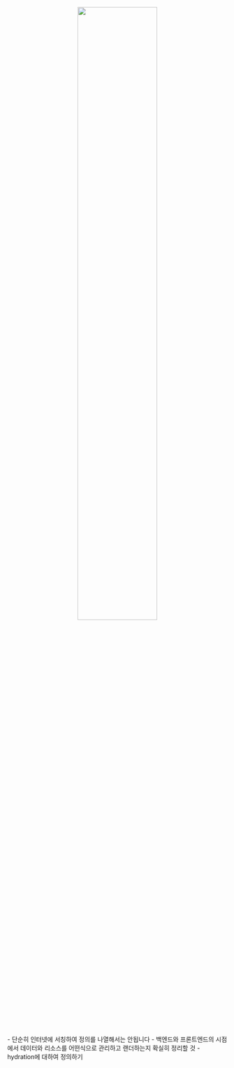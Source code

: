 <p align="center"><img src="https://github.com/JeongwooHam/FE_Study_Logs/assets/123251211/8492d367-7fb4-4128-be87-528ad157c3de" width="60%"/></p>
- 단순히 인터넷에 서칭하여 정의를 나열해서는 안됩니다
- 백엔드와 프론트엔드의 시점에서 데이터와 리소스를 어떤식으로 관리하고 랜더하는지 확실히 정리할 것
- hydration에 대하여 정의하기
